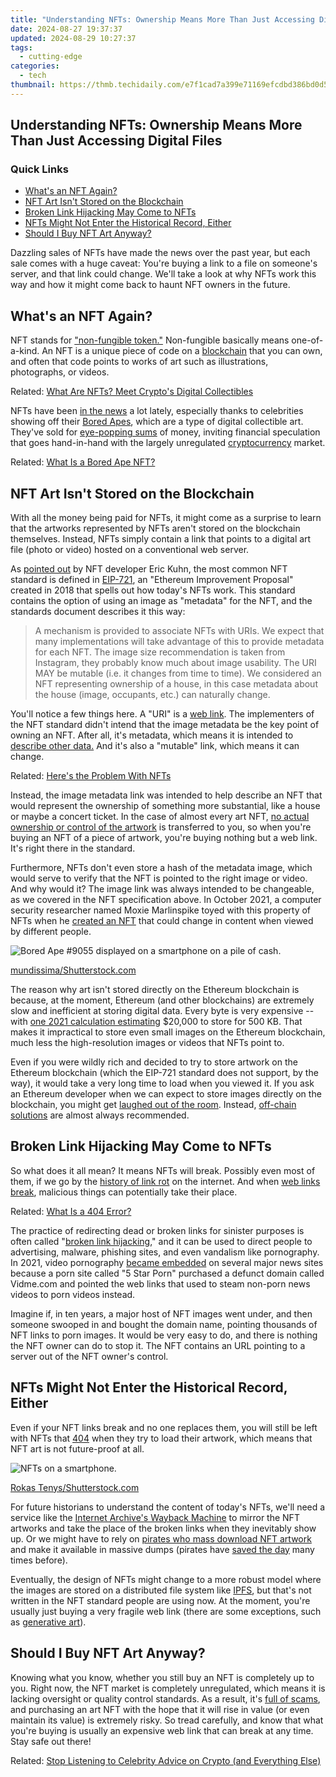 ```yaml
---
title: "Understanding NFTs: Ownership Means More Than Just Accessing Digital Files"
date: 2024-08-27 19:37:37
updated: 2024-08-29 10:27:37
tags:
  - cutting-edge
categories:
  - tech
thumbnail: https://thmb.techidaily.com/e7f1cad7a399e71169efcdbd386bd0d5b12f456c3f589c4c694fba40159c8b6c.jpg
---
```


## Understanding NFTs: Ownership Means More Than Just Accessing Digital Files

### Quick Links

* [What's an NFT Again?](https://screen-capture.techidaily.com/new-unveiling-the-essentials-of-ios-screen-capture-capabilities/)
* [NFT Art Isn't Stored on the Blockchain](https://activate-lock.techidaily.com/how-to-unlock-icloud-lock-from-your-apple-iphone-15-and-ipad-by-drfone-ios/)
* [Broken Link Hijacking May Come to NFTs](https://common-error.techidaily.com/troubleshoot-and-restore-touch-functionality-on-windows-grope-your-touchscreen-with-these-top-5-solutions/)
* [NFTs Might Not Enter the Historical Record, Either](https://youtube-help.techidaily.com/2024-approved-exclusive-list-of-the-top-10-digital-recording-apps/)
* [Should I Buy NFT Art Anyway?](https://change-location.techidaily.com/how-to-stop-google-chrome-from-tracking-your-location-on-oppo-a58-4g-drfone-by-drfone-virtual-android/)

 Dazzling sales of NFTs have made the news over the past year, but each sale comes with a huge caveat: You're buying a link to a file on someone's server, and that link could change. We'll take a look at why NFTs work this way and how it might come back to haunt NFT owners in the future.

##  What's an NFT Again?

 NFT stands for ["non-fungible token."](https://sound-tweaking.techidaily.com/updated-2024-approved-mastering-echo-effects-implementing-reverb-in-digital-sound-environments-windows-edition/) Non-fungible basically means one-of-a-kind. An NFT is a unique piece of code on a [blockchain](https://facebook-videos.techidaily.com/updated-2024-approved-top-playlist-hits-social-medias-1-10-video-winners/) that you can own, and often that code points to works of art such as illustrations, photographs, or videos.

Related: [What Are NFTs? Meet Crypto's Digital Collectibles](https://sound-tweaking.techidaily.com/updated-2024-approved-mastering-echo-effects-implementing-reverb-in-digital-sound-environments-windows-edition/) 

 NFTs have been [in the news](https://www.polygon.com/22904893/nft-explainer-why-celebrities-buy-bored-ape-yacht-club-jimmy-fallon-paris-hilton) a lot lately, especially thanks to celebrities showing off their [Bored Apes](https://program-issues.techidaily.com/step-by-step-solution-for-discord-packet-transmission-problems/), which are a type of digital collectible art. They've sold for [eye-popping sums](https://www.theverge.com/2021/3/11/22325054/beeple-christies-nft-sale-cost-everydays-69-million) of money, inviting financial speculation that goes hand-in-hand with the largely unregulated [cryptocurrency](https://sim-unlock.techidaily.com/in-2024-top-11-free-apps-to-check-imei-on-itel-p40plus-phones-by-drfone-android/) market.

Related: [What Is a Bored Ape NFT?](https://program-issues.techidaily.com/step-by-step-solution-for-discord-packet-transmission-problems/) 

##  NFT Art Isn't Stored on the Blockchain

 With all the money being paid for NFTs, it might come as a surprise to learn that the artworks represented by NFTs aren't stored on the blockchain themselves. Instead, NFTs simply contain a link that points to a digital art file (photo or video) hosted on a conventional web server.

 As [pointed out](https://erickhun.com/posts/nft-misconception-image-arent-on-blockchains/) by NFT developer Eric Kuhn, the most common NFT standard is defined in [EIP-721](https://eips.ethereum.org/EIPS/eip-721#implementations), an "Ethereum Improvement Proposal" created in 2018 that spells out how today's NFTs work. This standard contains the option of using an image as "metadata" for the NFT, and the standards document describes it this way:

> A mechanism is provided to associate NFTs with URIs. We expect that many implementations will take advantage of this to provide metadata for each NFT. The image size recommendation is taken from Instagram, they probably know much about image usability. The URI MAY be mutable (i.e. it changes from time to time). We considered an NFT representing ownership of a house, in this case metadata about the house (image, occupants, etc.) can naturally change.

 You'll notice a few things here. A "URI" is a [web link](https://en.wikipedia.org/wiki/Uniform%5FResource%5FIdentifier). The implementers of the NFT standard didn't intend that the image metadata be the key point of owning an NFT. After all, it's metadata, which means it is intended to [describe other data.](https://en.wikipedia.org/wiki/Metadata) And it's also a "mutable" link, which means it can change.

Related: [Here's the Problem With NFTs](https://extra-lessons.techidaily.com/techniques-for-writing-eye-catching-podcast-summaries/) 

 Instead, the image metadata link was intended to help describe an NFT that would represent the ownership of something more substantial, like a house or maybe a concert ticket. In the case of almost every art NFT, [no actual ownership or control of the artwork](https://extra-lessons.techidaily.com/techniques-for-writing-eye-catching-podcast-summaries/) is transferred to you, so when you're buying an NFT of a piece of artwork, you're buying nothing but a web link. It's right there in the standard.

 Furthermore, NFTs don't even store a hash of the metadata image, which would serve to verify that the NFT is pointed to the right image or video. And why would it? The image link was always intended to be changeable, as we covered in the NFT specification above. In October 2021, a computer security researcher named Moxie Marlinspike toyed with this property of NFTs when he [created an NFT](https://twitter.com/moxie/status/1448066582274617344?s=20&t=JcU1ZuTIGgz0%5FtJ%5FDpSdSQ) that could change in content when viewed by different people.

![Bored Ape #9055 displayed on a smartphone on a pile of cash.](https://static1.howtogeekimages.com/wordpress/wp-content/uploads/2022/01/ape-cash.jpg) 

[mundissima/Shutterstock.com](https://www.shutterstock.com/image-photo/bored-ape-yacht-club-9055-nft-2101462063)

 The reason why art isn't stored directly on the Ethereum blockchain is because, at the moment, Ethereum (and other blockchains) are extremely slow and inefficient at storing digital data. Every byte is very expensive -- with [one 2021 calculation estimating](https://erickhun.com/posts/nft-misconception-image-arent-on-blockchains/) $20,000 to store for 500 KB. That makes it impractical to store even small images on the Ethereum blockchain, much less the high-resolution images or videos that NFTs point to.

 Even if you were wildly rich and decided to try to store artwork on the Ethereum blockchain (which the EIP-721 standard does not support, by the way), it would take a very long time to load when you viewed it. If you ask an Ethereum developer when we can expect to store images directly on the blockchain, you might get [laughed out of the room](https://stackoverflow.com/questions/52994467/is-it-possible-to-store-images-on-the-ethereum-blockchain). Instead, [off-chain solutions](https://ethereum.stackexchange.com/questions/39279/how-do-you-store-image-in-the-ethereum-blockchain-efficiently) are almost always recommended.

##  Broken Link Hijacking May Come to NFTs

 So what does it all mean? It means NFTs will break. Possibly even most of them, if we go by the [history of link rot](https://www.theverge.com/2021/5/21/22447690/link-rot-research-new-york-times-domain-hijacking) on the internet. And when [web links break](https://tech-haven.techidaily.com/essential-ai-technologies-every-entrepreneur-must-explore/), malicious things can potentially take their place.

Related: [What Is a 404 Error?](https://tech-haven.techidaily.com/essential-ai-technologies-every-entrepreneur-must-explore/) 

 The practice of redirecting dead or broken links for sinister purposes is often called "[broken link hijacking](https://www.indusface.com/blog/what-is-broken-link-hijacking/)," and it can be used to direct people to advertising, malware, phishing sites, and even vandalism like pornography. In 2021, video pornography [became embedded](https://www.vice.com/en/article/qj8xz3/a-defunct-video-hosting-site-is-flooding-normal-websites-with-hardcore-porn?utm%5Fsource=motherboard%5Ftwitter) on several major news sites because a porn site called "5 Star Porn" purchased a defunct domain called Vidme.com and pointed the web links that used to steam non-porn news videos to porn videos instead.

 Imagine if, in ten years, a major host of NFT images went under, and then someone swooped in and bought the domain name, pointing thousands of NFT links to porn images. It would be very easy to do, and there is nothing the NFT owner can do to stop it. The NFT contains an URL pointing to a server out of the NFT owner's control.

##  NFTs Might Not Enter the Historical Record, Either

 Even if your NFT links break and no one replaces them, you will still be left with NFTs that [404](https://tech-haven.techidaily.com/essential-ai-technologies-every-entrepreneur-must-explore/) when they try to load their artwork, which means that NFT art is not future-proof at all.

![NFTs on a smartphone.](https://static1.howtogeekimages.com/wordpress/wp-content/uploads/2022/01/nft-avatars.jpg) 

[Rokas Tenys/Shutterstock.com](https://www.shutterstock.com/image-photo/vilnius-lithuania-march-8-2021-nonfungible-1932205373)

 For future historians to understand the content of today's NFTs, we'll need a service like the [Internet Archive's Wayback Machine](https://bypass-frp.techidaily.com/frp-hijacker-by-hagard-download-and-bypass-your-vivo-v27-pro-frp-locks-by-drfone-android/) to mirror the NFT artworks and take the place of the broken links when they inevitably show up. Or we might have to rely on [pirates who mass download NFT artwork](https://thenftbay.org/) and make it available in massive dumps (pirates have [saved the day](https://www.technologizer.com/2012/01/23/why-history-needs-software-piracy/) many times before).

 Eventually, the design of NFTs might change to a more robust model where the images are stored on a distributed file system like [IPFS](https://en.wikipedia.org/wiki/InterPlanetary%5FFile%5FSystem), but that's not written in the NFT standard people are using now. At the moment, you're usually just buying a very fragile web link (there are some exceptions, such as [generative art](https://medium.com/@datash/an-introduction-to-generative-art-nfts-35e650a0f281)).

##  Should I Buy NFT Art Anyway?

 Knowing what you know, whether you still buy an NFT is completely up to you. Right now, the NFT market is completely unregulated, which means it is lacking oversight or quality control standards. As a result, it's [full of scams](https://screen-video-capture.techidaily.com/1715860395616-in-2024-engaging-recorders-within-huawei-mate-and-p-series-for-video-capture/), and purchasing an art NFT with the hope that it will rise in value (or even maintain its value) is extremely risky. So tread carefully, and know that what you're buying is usually an expensive web link that can break at any time. Stay safe out there!

Related: [Stop Listening to Celebrity Advice on Crypto (and Everything Else)](https://screen-video-capture.techidaily.com/1715860395616-in-2024-engaging-recorders-within-huawei-mate-and-p-series-for-video-capture/)

<ins class="adsbygoogle"
     style="display:block"
     data-ad-format="autorelaxed"
     data-ad-client="ca-pub-7571918770474297"
     data-ad-slot="1223367746"></ins>



<ins class="adsbygoogle"
     style="display:block"
     data-ad-client="ca-pub-7571918770474297"
     data-ad-slot="8358498916"
     data-ad-format="auto"
     data-full-width-responsive="true"></ins>

